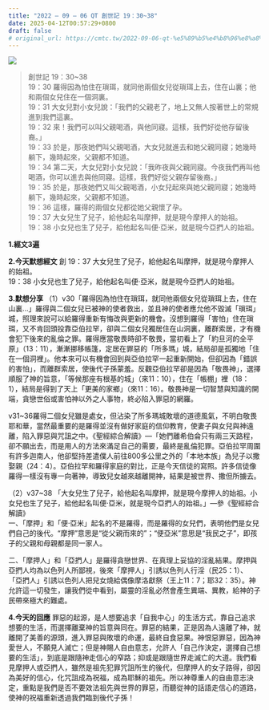 ```yaml
---
title: "2022 – 09 – 06 QT 創世記 19：30~38"
date: 2025-04-12T00:57:29+0800
draft: false
# original_url: https://cmtc.tw/2022-09-06-qt-%e5%89%b5%e4%b8%96%e8%a8%98-19%ef%bc%9a3038
---
```


![](/images/qt.jpg)
> 創世記 19：30\~38  
> 19：30 羅得因為怕住在瑣珥，就同他兩個女兒從瑣珥上去，住在山裏；他和兩個女兒住在一個洞裏。  
> 19：31 大女兒對小女兒說：「我們的父親老了，地上又無人按著世上的常規進到我們這裏。  
> 19：32 來！我們可以叫父親喝酒，與他同寢。這樣，我們好從他存留後裔。」  
> 19：33 於是，那夜她們叫父親喝酒，大女兒就進去和她父親同寢；她幾時躺下，幾時起來，父親都不知道。  
> 19：34 第二天，大女兒對小女兒說：「我昨夜與父親同寢。今夜我們再叫他喝酒，你可以進去與他同寢。這樣，我們好從父親存留後裔。」  
> 19：35 於是，那夜她們又叫父親喝酒，小女兒起來與她父親同寢；她幾時躺下，幾時起來，父親都不知道。  
> 19：36 這樣，羅得的兩個女兒都從她父親懷了孕。  
> 19：37 大女兒生了兒子，給他起名叫摩押，就是現今摩押人的始祖。  
> 19：38 小女兒也生了兒子，給他起名叫便‧亞米，就是現今亞捫人的始祖。

**1.經文3遍**

**2.今天默想經文**
創 19：37 大女兒生了兒子，給他起名叫摩押，就是現今摩押人的始祖。  
19：38 小女兒也生了兒子，給他起名叫便‧亞米，就是現今亞捫人的始祖。

**3.默想分享**
（1）v30「羅得因為怕住在瑣珥，就同他兩個女兒從瑣珥上去，住在山裏…」羅得與二個女兒已被神的使者救出，並且神的使者應允他不毀滅「瑣珥」城，照理來說可以給羅得重新有悔改與更新的機會。沒想到羅得「害怕」住在瑣珥，又不肯回頭投靠亞伯拉罕，卻與二個女兒獨居住在山洞裏，離群索居，才有機會犯下後來的亂倫之罪。羅得應當敬畏時卻不敬畏，當初看上了「約旦河的全平原」（13：11），漸漸挪移帳篷，定居在罪惡的「所多瑪」城，結局卻是孤獨地「住在一個洞裡」。他本來可以有機會回到與亞伯拉罕一起重新開始，但卻因為「錯誤的害怕」，而離群索居，使後代子孫蒙羞。反觀亞伯拉罕卻是因為「敬畏神」，選擇順服了神的旨意，「等候那座有根基的城」（來11：10），住在「帳棚」裡（18：1），結局是得到了天上「更美的家鄉」（來11：16）。敬畏神是一切智慧與知識的開端，貪戀世俗或害怕神以外之人事物，終必陷入罪惡的網羅。

v31\~36羅得二個女兒雖是處女，但沾染了所多瑪城敗壞的道德風氣，不明白敬畏耶和華，當然最重要的是羅得並沒有做好家庭的信仰教育，使妻子與女兒與神遠離，陷入罪惡與咒詛之中。《聖經綜合解讀》—「她們離希伯侖只有兩三天路程，卻不願出去，而是用人的方法來滿足自己的需要，最終是亂倫犯罪。亞伯拉罕周圍有許多迦南人，他卻堅持差遣僕人前往800多公里之外的「本地本族」為兒子以撒娶親（24：4）。亞伯拉罕和羅得家庭的對比，正是今天信徒的寫照。許多信徒像羅得一樣沒有專一向著神，導致兒女越來越離開神，結果是被世界、撒但所擄去。

（2）v37\~38 「大女兒生了兒子，給他起名叫摩押，就是現今摩押人的始祖。小女兒也生了兒子，給他起名叫便‧亞米，就是現今亞捫人的始祖。」—參《聖經綜合解讀》  
一、「摩押」和「便·亞米」起名的不是羅得，而是羅得的女兒們，表明他們是女兒們自己的後代。“摩押”意思是“從父親而來的”；“便亞米”意思是“我民之子”，即孩子的父親和母親都是同一家人。

二、「摩押人」和「亞捫人」是羅得貪戀世界、在真理上妥協的淫亂結果。摩押與亞捫人均為以色列人所鄙視，後來「摩押人」引誘以色列人行淫（民25：1）、 「亞捫人」引誘以色列人把兒女燒給偶像摩洛獻祭（王上11：7；耶32：35）。神允許這一切發生，讓我們從中看到，屬靈的淫亂必然會產生異端、異教，給神的子民帶來極大的難處。

**4.今天的回應**
罪惡的起源，是人想要追求「自我中心」的生活方式，靠自己追求想要的生活，而選擇離棄神的旨意與同在。罪惡的結果，正是因為人遠離了神，就離開了美善的源頭，進入罪惡與敗壞的命運，最終自食惡果。神恨惡罪惡，因為神愛世人，不願見人滅亡；但是神賜人自由意志，允許人「自己作決定，選擇自己想要的生活」，到底是跟隨神走信心的窄路；抑或是跟隨世界走滅亡的大道。我們看見摩押人或亞捫人，雖然是祖先犯罪咒詛所生的後代，但摩押人的女子路得，卻因為美好的信心，化咒詛成為祝福，成為耶穌的祖先。所以神尊重人的自由意志決定，重點是我們是否不要效法祖先與世界的罪惡，而聽從神的話語走信心的道路，使神的祝福重新透過我們臨到後代子孫！
